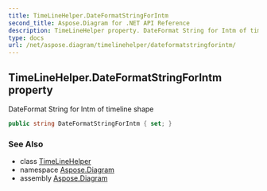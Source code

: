 ```yaml
---
title: TimeLineHelper.DateFormatStringForIntm
second_title: Aspose.Diagram for .NET API Reference
description: TimeLineHelper property. DateFormat String for Intm of timeline shape
type: docs
url: /net/aspose.diagram/timelinehelper/dateformatstringforintm/
---
```

## TimeLineHelper.DateFormatStringForIntm property

DateFormat String for Intm of timeline shape

```csharp
public string DateFormatStringForIntm { set; }
```

### See Also

* class [TimeLineHelper](../)
* namespace [Aspose.Diagram](../../timelinehelper/)
* assembly [Aspose.Diagram](../../../)


